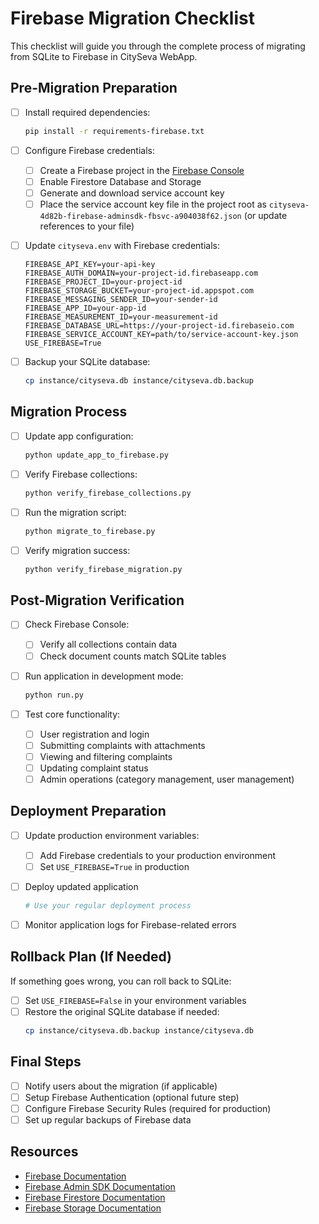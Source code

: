 # Firebase Migration Checklist

This checklist will guide you through the complete process of migrating from SQLite to Firebase in CitySeva WebApp.

## Pre-Migration Preparation

- [ ] Install required dependencies:
  ```bash
  pip install -r requirements-firebase.txt
  ```

- [ ] Configure Firebase credentials:
  - [ ] Create a Firebase project in the [Firebase Console](https://console.firebase.google.com/)
  - [ ] Enable Firestore Database and Storage
  - [ ] Generate and download service account key
  - [ ] Place the service account key file in the project root as `cityseva-4d82b-firebase-adminsdk-fbsvc-a904038f62.json` (or update references to your file)

- [ ] Update `cityseva.env` with Firebase credentials:
  ```
  FIREBASE_API_KEY=your-api-key
  FIREBASE_AUTH_DOMAIN=your-project-id.firebaseapp.com
  FIREBASE_PROJECT_ID=your-project-id
  FIREBASE_STORAGE_BUCKET=your-project-id.appspot.com
  FIREBASE_MESSAGING_SENDER_ID=your-sender-id
  FIREBASE_APP_ID=your-app-id
  FIREBASE_MEASUREMENT_ID=your-measurement-id
  FIREBASE_DATABASE_URL=https://your-project-id.firebaseio.com
  FIREBASE_SERVICE_ACCOUNT_KEY=path/to/service-account-key.json
  USE_FIREBASE=True
  ```

- [ ] Backup your SQLite database:
  ```bash
  cp instance/cityseva.db instance/cityseva.db.backup
  ```

## Migration Process

- [ ] Update app configuration:
  ```bash
  python update_app_to_firebase.py
  ```

- [ ] Verify Firebase collections:
  ```bash
  python verify_firebase_collections.py
  ```

- [ ] Run the migration script:
  ```bash
  python migrate_to_firebase.py
  ```

- [ ] Verify migration success:
  ```bash
  python verify_firebase_migration.py
  ```

## Post-Migration Verification

- [ ] Check Firebase Console:
  - [ ] Verify all collections contain data
  - [ ] Check document counts match SQLite tables

- [ ] Run application in development mode:
  ```bash
  python run.py
  ```

- [ ] Test core functionality:
  - [ ] User registration and login
  - [ ] Submitting complaints with attachments
  - [ ] Viewing and filtering complaints
  - [ ] Updating complaint status
  - [ ] Admin operations (category management, user management)

## Deployment Preparation

- [ ] Update production environment variables:
  - [ ] Add Firebase credentials to your production environment
  - [ ] Set `USE_FIREBASE=True` in production

- [ ] Deploy updated application
  ```bash
  # Use your regular deployment process
  ```

- [ ] Monitor application logs for Firebase-related errors

## Rollback Plan (If Needed)

If something goes wrong, you can roll back to SQLite:

- [ ] Set `USE_FIREBASE=False` in your environment variables
- [ ] Restore the original SQLite database if needed:
  ```bash
  cp instance/cityseva.db.backup instance/cityseva.db
  ```

## Final Steps

- [ ] Notify users about the migration (if applicable)
- [ ] Setup Firebase Authentication (optional future step)
- [ ] Configure Firebase Security Rules (required for production)
- [ ] Set up regular backups of Firebase data

## Resources

- [Firebase Documentation](https://firebase.google.com/docs)
- [Firebase Admin SDK Documentation](https://firebase.google.com/docs/admin/setup)
- [Firebase Firestore Documentation](https://firebase.google.com/docs/firestore)
- [Firebase Storage Documentation](https://firebase.google.com/docs/storage) 